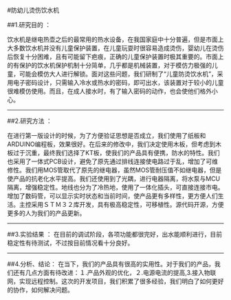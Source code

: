 #防幼儿烫伤饮水机

##1.研究目的 ：

饮水机是继电热壶之后的最常用的热水设备，在我国家庭中十分普遍，但是市面上大多数饮水机并没有儿童保护装置，在儿童玩耍时很容易造成烫伤，婴幼儿在烫伤后恢复十分困难，且有可能留下疤痕，正确的儿童保护装置时极其重要的。市面上的有保护的饮水机保护机制十分简单，几乎都是机械装置，对于模仿力极强的儿童，可能会模仿大人进行解锁。面对这些问题，我们研制了“儿童防烫饮水机”，采用电子密码设计，只需输入冷水或热水的密码，即可出水，该装置对于较小的儿童很难模仿使用。而且，在成人接水时，有了输入密码的动作，也会使他们格外小心。

---

##2.研究方法 ：

在进行第一版设计的时候，为了方便验证思想是否成立，我们使用了纸板和ARDUINO编程板，效果很好。在后来的修改中，我们决定使用木板，但考虑到木板过于沉重，最终我们选择了KT板，使我们的产品具有便携，防水的特性。我们也采用了一体式PCB设计，避免了原先通过排线连接使电路过于乱，增加了可维修性。我们用MOS管取代了原先的继电器，虽然MOS管耐压值不如继电器，但是使产品的抗老化水平提高。我们还使用到了光耦，进行电器隔离，将水泵与MCU隔离，增强稳定性。地线也分为了冷热地，使用了一体化插头，可直接连接市电。增加了数码管，可以显示实时状态和当前时间，使产品更有多样性，更方便人们生活。主控采用ＳＴＭ３２库开发，具有极高稳定性，可移植性。源代码开源，方便更多的人为我们的产品更新。

---

##3.实验结果 ：
在目前的调试阶段，各项功能都很完好，出水能顺利进行，目前稳定性有待测试，不过按目前情况看十分良好。

---

##4.分析、结论：
在当下，我们的产品具有很高的实用性。对于我们的产品，我们还有几点方面有待改进：１.产品外观的优化，２.电源电流的提高,3.接入物联网，实现远程控制。这次的开发项目，我们积累了很多经验，我们明白了如何更好的协作，如何解决问题。
